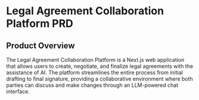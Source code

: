 # Legal Agreement Collaboration Platform PRD

## Product Overview

The Legal Agreement Collaboration Platform is a Next.js web application that allows users to create, negotiate, and finalize legal agreements with the assistance of AI. The platform streamlines the entire process from initial drafting to final signature, providing a collaborative environment where both parties can discuss and make changes through an LLM-powered chat interface. 